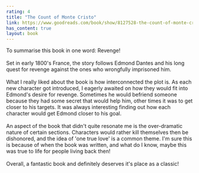 ```yaml
---
rating: 4
title: "The Count of Monte Cristo"
link: https://www.goodreads.com/book/show/8127528-the-count-of-monte-cristo
has_content: true
layout: book
---
```

To summarise this book in one word: Revenge!<br /><br />Set in early 1800's France, the story follows Edmond Dantes and his long quest for revenge against the ones who wrongfully imprisoned him. <br /><br />What I really liked about the book is how interconnected the plot is. As each new character got introduced, I eagerly awaited on how they would fit into Edmond's desire for revenge. Sometimes he would befriend someone because they had some secret that would help him, other times it was to get closer to his targets. It was always interesting finding out how each character would get Edmond closer to his goal.<br /> <br />An aspect of the book that didn't quite resonate me is the over-dramatic nature of certain sections. Characters would rather kill themselves then be dishonored, and the idea of 'one true love' is a common theme. I'm sure this is because of when the book was written, and what do I know, maybe this was true to life for people living back then!<br /><br />Overall, a fantastic book and definitely deserves it's place as a classic!